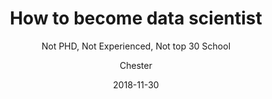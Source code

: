 ﻿---
layout:     post
title:      How to become data scientist
subtitle:   Not PHD, Not Experienced, Not top 30 School
date:       2018-11-30
author:    Chester
header-img: img/failure.jpg
catalog: true
tags:
    - Job
---
<!--stackedit_data:
eyJoaXN0b3J5IjpbODA3MjQ2MDYzLC04Mjc2ODY3NzNdfQ==
-->